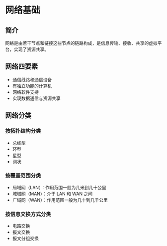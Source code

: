 # 网络基础

## 简介

网络是由若干节点和链接这些节点的链路构成，是信息传输、接收、共享的虚拟平台，实现了资源共享。

## 网络四要素

+ 通信线路和通信设备
+ 有独立功能的计算机
+ 网络软件支持
+ 实现数据通信与资源共享

## 网络分类

### 按拓扑结构分类

+ 总线型
+ 环型
+ 星型
+ 网状

### 按覆盖范围分类

+ 局域网（LAN）：作用范围一般为几米到几十公里
+ 城域网（MAN）：介于 LAN 和 WAN 之间
+ 广域网（WAN）：作用范围一般为几十到几千公里

### 按信息交换方式分类

+ 电路交换
+ 报文交换
+ 报文分组交换
